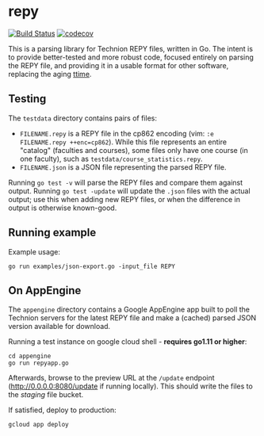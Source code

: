 # repy

[![Build Status](https://travis-ci.org/lutzky/repy.svg?branch=master)](https://travis-ci.org/lutzky/repy)
[![codecov](https://codecov.io/gh/lutzky/repy/branch/master/graph/badge.svg)](https://codecov.io/gh/lutzky/repy)

This is a parsing library for Technion REPY files, written in Go. The intent is
to provide better-tested and more robust code, focused entirely on parsing the
REPY file, and providing it in a usable format for other software, replacing
the aging [ttime](http://lutzky.github.io/ttime).

## Testing

The `testdata` directory contains pairs of files:

* `FILENAME.repy` is a REPY file in the cp862 encoding (vim: `:e FILENAME.repy ++enc=cp862`). While this file represents an entire "catalog" (faculties and courses), some files only have one course (in one faculty), such as `testdata/course_statistics.repy`.
* `FILENAME.json` is a JSON file representing the parsed REPY file.

Running `go test -v` will parse the REPY files and compare them against output. Running `go test -update` will update the `.json` files with the actual output; use this when adding new REPY files, or when the difference in output is otherwise known-good.

## Running example

Example usage:
```shell
go run examples/json-export.go -input_file REPY
```

## On AppEngine

The `appengine` directory contains a Google AppEngine app built to poll the Technion servers for the latest REPY file and make a (cached) parsed JSON version available for download.

Running a test instance on google cloud shell - **requires go1.11 or higher**:

```shell
cd appengine
go run repyapp.go
```

Afterwards, browse to the preview URL at the `/update` endpoint (http://0.0.0.0:8080/update if running locally). This should write the files to the *staging* file bucket.

If satisfied, deploy to production:

```shell
gcloud app deploy
```

